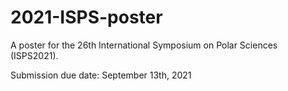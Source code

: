 # 2021-ISPS-poster

A poster for the 26th International Symposium on Polar Sciences (ISPS2021). 

Submission due date: September 13th, 2021
